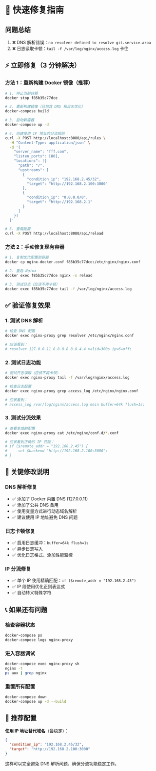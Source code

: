 # 🚀 快速修复指南

## 问题总结

1. ❌ DNS 解析错误：`no resolver defined to resolve git.service.arpa`
2. ❌ 日志读取卡顿：`tail -f /var/log/nginx/access.log` 卡住

## ⚡ 立即修复（3 分钟解决）

### 方法 1：重新构建 Docker 镜像（推荐）

```bash
# 1. 停止当前容器
docker stop f85b35c77dce

# 2. 重新构建镜像（已包含 DNS 和日志优化）
docker-compose build

# 3. 启动新容器
docker-compose up -d

# 4. 创建使用 IP 地址的分流规则
curl -X POST http://localhost:8080/api/rules \
  -H "Content-Type: application/json" \
  -d '{
    "server_name": "fff.com",
    "listen_ports": [80],
    "locations": [{
      "path": "/",
      "upstreams": [
        {
          "condition_ip": "192.168.2.45/32",
          "target": "http://192.168.2.100:3000"
        },
        {
          "condition_ip": "0.0.0.0/0",
          "target": "http://192.168.2.1"
        }
      ]
    }]
  }'

# 5. 重载配置
curl -X POST http://localhost:8080/api/reload
```

### 方法 2：手动修复现有容器

```bash
# 1. 复制优化配置到容器
docker cp nginx-docker.conf f85b35c77dce:/etc/nginx/nginx.conf

# 2. 重启 Nginx
docker exec f85b35c77dce nginx -s reload

# 3. 测试日志（应该不再卡顿）
docker exec f85b35c77dce tail -f /var/log/nginx/access.log
```

## ✅ 验证修复效果

### 1. 测试 DNS 解析

```bash
# 检查 DNS 配置
docker exec nginx-proxy grep resolver /etc/nginx/nginx.conf

# 应该看到：
# resolver 127.0.0.11 8.8.8.8 8.8.4.4 valid=300s ipv6=off;
```

### 2. 测试日志功能

```bash
# 测试日志读取（应该不再卡顿）
docker exec nginx-proxy tail -f /var/log/nginx/access.log

# 检查日志配置
docker exec nginx-proxy grep access_log /etc/nginx/nginx.conf

# 应该看到：
# access_log /var/log/nginx/access.log main buffer=64k flush=1s;
```

### 3. 测试分流效果

```bash
# 查看生成的配置
docker exec nginx-proxy cat /etc/nginx/conf.d/*.conf

# 应该看到正确的 IP 匹配：
# if ($remote_addr = "192.168.2.45") {
#     set $backend "http://192.168.2.100:3000";
# }
```

## 🔧 关键修改说明

### DNS 解析修复

- ✅ 添加了 Docker 内置 DNS (127.0.0.11)
- ✅ 添加了公共 DNS 备用
- ✅ 使用变量方式进行动态域名解析
- ✅ 建议使用 IP 地址避免 DNS 问题

### 日志卡顿修复

- ✅ 启用日志缓冲：`buffer=64k flush=1s`
- ✅ 异步日志写入
- ✅ 优化日志格式，添加性能监控

### IP 分流修复

- ✅ 单个 IP 使用精确匹配：`if ($remote_addr = "192.168.2.45")`
- ✅ IP 段使用优化正则表达式
- ✅ 自动转义特殊字符

## 📞 如果还有问题

### 检查容器状态

```bash
docker-compose ps
docker-compose logs nginx-proxy
```

### 进入容器调试

```bash
docker-compose exec nginx-proxy sh
nginx -t
ps aux | grep nginx
```

### 重置所有配置

```bash
docker-compose down
docker-compose up -d --build
```

## 🎯 推荐配置

**使用 IP 地址替代域名**（最稳定）：

```json
{
  "condition_ip": "192.168.2.45/32",
  "target": "http://192.168.2.100:3000"
}
```

这样可以完全避免 DNS 解析问题，确保分流功能稳定工作。